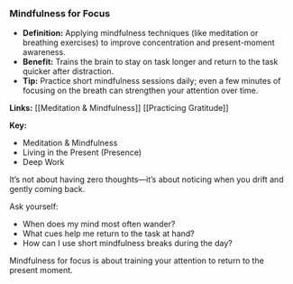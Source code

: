 


### Mindfulness for Focus

- **Definition:** Applying mindfulness techniques (like meditation or breathing exercises) to improve concentration and present-moment awareness.
- **Benefit:** Trains the brain to stay on task longer and return to the task quicker after distraction.
- **Tip:** Practice short mindfulness sessions daily; even a few minutes of focusing on the breath can strengthen your attention over time.

**Links:**
[[Meditation & Mindfulness]]
[[Practicing Gratitude]]

**Key:**
- Meditation & Mindfulness
- Living in the Present (Presence)
- Deep Work

It’s not about having zero thoughts—it’s about noticing when you drift and gently coming back.

Ask yourself:
- When does my mind most often wander?
- What cues help me return to the task at hand?
- How can I use short mindfulness breaks during the day?

Mindfulness for focus is about training your attention to return to the present moment.